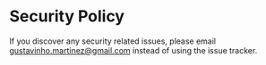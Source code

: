 # Security Policy

If you discover any security related issues, please email gustavinho.martinez@gmail.com instead of using the issue tracker.
